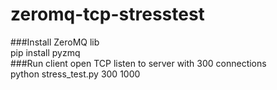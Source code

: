 # zeromq-tcp-stresstest  
###Install ZeroMQ lib  
pip install pyzmq  
###Run client open TCP listen to server with 300 connections  
python stress_test.py 300 1000  
